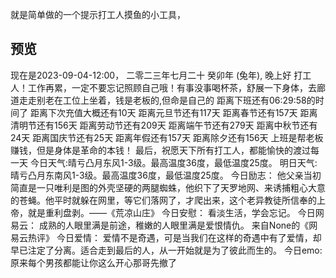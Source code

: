 就是简单做的一个提示打工人摸鱼的小工具，
## 预览

现在是2023-09-04-12:00，
 二零二三年七月二十 癸卯年 (兔年),
晚上好 打工人！工作再累，一定不要忘记照顾自己哦！有事没事喝杯茶，舒展一下身体，去廊道走走别老在工位上坐着，钱是老板的,但命是自己的
距离下班还有06:29:58的时间了
距离下次充值大概还有10天
距离元旦节还有117天
距离春节还有157天
距离清明节还有156天
距离劳动节还有209天
距离端午节还有279天
距离中秋节还有24天
距离国庆节还有25天
距离年假还有157天
距离除夕还有156天
上班是帮老板赚钱，但是身体是革命的本钱！
最后，祝愿天下所有打工人，都能愉快的渡过每一天
今日天气:晴亏凸月东风1-3级。最高温度36度，最低温度25度。
明日天气:晴亏凸月东南风1-3级。最高温度36度，最低温度25度。
今日励志：
他父亲当初简直是一只唯利是图的外壳坚硬的两腿蜘蛛，他织下了天罗地网、来诱捕粗心大意的苍蝇。他平时就躲在网里，等它们落网了，才爬出来，这个老异教徒所信奉的上帝，就是重利盘剥。——《荒凉山庄》
今日安慰：
看淡生活，学会忘记。
 今日网易云：
成熟的人眼里满是前途，稚嫩的人眼里满是爱恨情仇。  来自None的《网易云热评》
 今日爱情：
爱情不是奇遇，可是当我们在这样的奇遇中有了爱情，却早已注定了分离。适合走到最后的人，从一开始就是为了彼此而生的。
 今日emo:
原来每个男孩都能让你这么开心那哥先撤了

